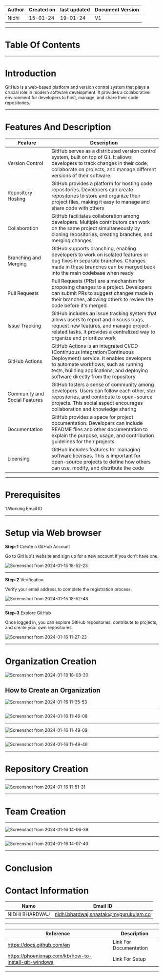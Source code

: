| Author | Created on | last updated | Document Version |
| ------ | ---------- | ------------ | ---------------- |
| Nidhi  | 15-01-24   | 19-01-24     |  V1              |

***

# Table Of Contents


***


# Introduction

GitHub is a web-based platform and version control system that plays a crucial role in modern software development. It provides a collaborative environment for developers to host, manage, and share their code repositories. 

***

# Features And Description

| Feature | Description |
| ------- | ----------- |
| Version Control| GitHub serves as a distributed version control system, built on top of Git. It allows developers to track changes in their code, collaborate on projects, and manage different versions of their software.|
|Repository Hosting|GitHub provides a platform for hosting code repositories. Developers can create repositories to store and organize their project files, making it easy to manage and share code with others|
|Collaboration|GitHub facilitates collaboration among developers. Multiple contributors can work on the same project simultaneously by cloning repositories, creating branches, and merging changes|
|Branching and Merging|GitHub supports branching, enabling developers to work on isolated features or bug fixes in separate branches. Changes made in these branches can be merged back into the main codebase when ready|
|Pull Requests|Pull Requests (PRs) are a mechanism for proposing changes to a project. Developers can submit PRs to suggest changes made in their branches, allowing others to review the code before it's merged|
|Issue Tracking|GitHub includes an issue tracking system that allows users to report and discuss bugs, request new features, and manage project-related tasks. It provides a centralized way to organize and prioritize work|
|GitHub Actions|GitHub Actions is an integrated CI/CD (Continuous Integration/Continuous Deployment) service. It enables developers to automate workflows, such as running tests, building applications, and deploying software directly from the repository|
|Community and Social Features|GitHub fosters a sense of community among developers. Users can follow each other, star repositories, and contribute to open-source projects. This social aspect encourages collaboration and knowledge sharing|
|Documentation|GitHub provides a space for project documentation. Developers can include README files and other documentation to explain the purpose, usage, and contribution guidelines for their projects|
|Licensing|GitHub includes features for managing software licenses. This is important for open-source projects to define how others can use, modify, and distribute the code|

***

# Prerequisites 

1.Working Email ID 

***

# Setup via Web browser

 **Step-1** Create a GitHub Account

Go to GitHub's website and sign up for a new account if you don't have one.

![Screenshot from 2024-01-15 18-52-23](https://github.com/avengers-p7/Documentation/assets/156644891/9bb7f8b4-3d71-41c3-aaf6-b347e3fb50d0)

***

**Step-2** Verification

Verify your email address to complete the registration process.

![Screenshot from 2024-01-15 18-52-48](https://github.com/avengers-p7/Documentation/assets/156644891/905779c6-5dfe-45d2-9c57-0ed8cad33063)

***

**Step-3** Explore GitHub

Once logged in, you can explore GitHub repositories, contribute to projects, and create your own repositories.

![Screenshot from 2024-01-16 11-27-23](https://github.com/avengers-p7/Documentation/assets/156644891/57f2017b-f91a-4e03-9a13-b127543d9d5c)

***

# Organization Creation

![Screenshot from 2024-01-18 18-08-30](https://github.com/avengers-p7/Documentation/assets/156644891/55d3a536-309b-4cfd-b616-e28bb80e2014)


## How to Create an Organization


![Screenshot from 2024-01-16 11-35-53](https://github.com/avengers-p7/Documentation/assets/156644891/7644efd9-7d0b-44a3-a509-54d9ee14f811)


***

![Screenshot from 2024-01-16 11-46-08](https://github.com/avengers-p7/Documentation/assets/156644891/9be801f3-155e-434a-8dfb-3e67180ab9df)


***


![Screenshot from 2024-01-16 11-49-09](https://github.com/avengers-p7/Documentation/assets/156644891/559e5207-5c21-461d-b27d-dba31caa0e12)

***

![Screenshot from 2024-01-16 11-49-46](https://github.com/avengers-p7/Documentation/assets/156644891/3b22f335-68b1-4ac9-844c-12e547890994)

***

# Repository Creation 

***

![Screenshot from 2024-01-16 11-51-31](https://github.com/avengers-p7/Documentation/assets/156644891/913f8f43-f11c-49c8-93de-c704f92bb4ea)

***

# Team Creation

***
![Screenshot from 2024-01-16 14-06-39](https://github.com/avengers-p7/Documentation/assets/156644891/2cb91edd-6eae-466c-bd97-508ea25173fc)


***

![Screenshot from 2024-01-16 14-07-40](https://github.com/avengers-p7/Documentation/assets/156644891/252d3950-1977-4e6a-83d3-7cb437476fc8)


***

# Conclusion  



# Contact Information

| Name | Email ID |
|----- | -------- |
| NIDHI BHARDWAJ | nidhi.bhardwaj.snaatak@mygurukulam.co |

***

| Reference  | Description |
| ---------  |------------ |
| https://docs.github.com/en | Link For Documentation |
| https://phoenixnap.com/kb/how-to-install-git-windows | Link For Setup |

***







